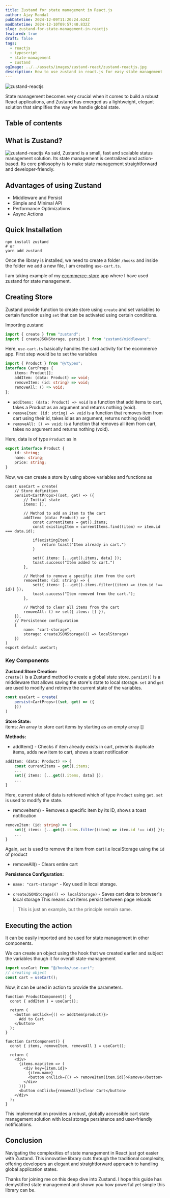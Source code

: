 ```yaml
---
title: Zustand for state management in React.js
author: Ajay Mandal
pubDatetime: 2024-12-09T11:20:24.624Z
modDatetime: 2024-12-10T09:57:40.832Z
slug: zustand-for-state-management-in-reactjs
featured: true
draft: false
tags:
  - reactjs
  - typescript
  - state-management
  - zustand
ogImage: ../../assets/images/zustand-react/zustand-reactjs.jpg
description: How to use zustand in react.js for easy state management
---
```

![zustand-reactjs](@assets/images/zustand-react/zustand-reactjs.jpg)

State management becomes very crucial when it comes to build a robust React applications, and Zustand has emerged as a lightweight, elegant 
solution that simplifies the way we handle global state.

## Table of contents

## What is Zustand?
![zustand-reactjs](@assets/images/zustand-react/zustand-def.png)
As said, Zustand is a small, fast and scalable status management solution. Its state management is centralized and action-based.
Its core philosophy is to make state management straightforward and developer-friendly.

## Advantages of using Zustand
- Middleware and Persist
- Simple and Minimal API
- Performance Optimizations
- Async Actions

## Quick Installation
```shell
npm install zustand
# or
yarn add zustand
```
Once the library is installed, we need to create a folder `/hooks` and inside the folder we add a new file, I am creating  `use-cart.ts`.

I am taking example of my [ecommerce-store](https://cms-ecommerce-store.vercel.app/) app where I have used zustand for state management.

## Creating Store
Zustand provide function to create store using `create` and set variables to certain function using `set` that can be activated using certain conditions.

Importing zustand
```js
import { create } from "zustand";
import { createJSONStorage, persist } from "zustand/middleware";
```
Here, `use-cart.ts` basically handles the card activity for the ecommerce app. First step would be to set the variables
```ts
import { Product } from "@/types";
interface CartProps {
    items: Product[];
    addItem: (data: Product) => void;
    removeItem: (id: string) => void;
    removeAll: () => void;
};
```
- `addItems: (data: Product) => void` is a function that add items to cart, takes a Product as an argument and returns nothing (void).
- `removeItem: (id: string) => void` is a function that removes item from cart using their id, takes id as an argument, returns nothing (void)
- `removeAll: () => void;` is a function that removes all item from cart, takes no argument and returns nothing (void).

Here, data is of type `Product` as in
```ts
export interface Product {
    id: string;
    name: string;
    price: string;
}
```
Now, we can create a store by using above variables and functions as
```tsx
const useCart = create(
    // Store definition
    persist<CartProps>((set, get) => ({
        // Initial state
        items: [],

        // Method to add an item to the cart
        addItem: (data: Product) => {
            const currentItems = get().items;
            const existingItem = currentItems.find((item) => item.id === data.id);

            if(existingItem) {
                return toast("Item already in cart.")
            }

            set({ items: [...get().items, data] });
            toast.success("Item added to cart.")
        },

        // Method to remove a specific item from the cart
        removeItem: (id: string) => {
            set({ items: [...get().items.filter((item) => item.id !== id)] });
            toast.success("Item removed from the cart.");
        },

        // Method to clear all items from the cart
        removeAll: () => set({ items: [] }),
    }), 
    // Persistence configuration
    {
        name: "cart-storage",
        storage: createJSONStorage(() => localStorage)
    })
)
export default useCart;
```
### Key Components

<b>Zustand Store Creation:</b></br>
`create()` is a Zustand method to create a global state store. `persist()` is a middleware that allows saving the store's state to local storage. `set` and `get` are used to modify and retrieve the current state of the variables.
```ts
const useCart = create(
    persist<CartProps>((set, get) => ({
    }))
)
```

<b>Store State:</b></br>
items: An array to store cart items by starting as an empty array []

<b>Methods:</b></br>
- addItem() - Checks if item already exists in cart, prevents duplicate items, adds new item to cart, shows a toast notification
```ts
addItem: (data: Product) => {
    const currentItems = get().items;
    ...
    set({ items: [...get().items, data] });
    ...
}
```
Here, current state of data is retrieved which of type `Product` using `get`. `set` is used to modify the state.
- removeItem() - Removes a specific item by its ID, shows a toast notification
```ts
removeItem: (id: string) => {
    set({ items: [...get().items.filter((item) => item.id !== id)] });
    ...
}
```
Again, `set` is used to remove the item from cart i.e localStorage using the `id` of product
- removeAll() - Clears entire cart

<b>Persistence Configuration:</b>

- `name: "cart-storage"` - Key used in local storage.

- `createJSONStorage(() => localStorage)` - Saves cart data to browser's local storage
This means cart items persist between page reloads
> This is just an example, but the principle remain same.

## Executing the action
It can be easily imported and be used for state management in other components.

We can create an object using the hook that we created earlier and subject the variables though it for overall state-management
```ts
import useCart from "@/hooks/use-cart";
// creating object 
const cart = useCart();
```
Now, it can be used in action to provide the parameters.
```tsx
function ProductComponent() {
  const { addItem } = useCart();
  
  return (
    <button onClick={() => addItem(product)}>
      Add to Cart
    </button>
  );
}

function CartComponent() {
  const { items, removeItem, removeAll } = useCart();
  
  return (
    <div>
      {items.map(item => (
        <div key={item.id}>
          {item.name}
          <button onClick={() => removeItem(item.id)}>Remove</button>
        </div>
      ))}
      <button onClick={removeAll}>Clear Cart</button>
    </div>
  );
}
```

This implementation provides a robust, globally accessible cart state management solution with local storage persistence and user-friendly notifications.

## Conclusion
Navigating the complexities of state management in React just got easier with Zustand. This innovative library cuts through the traditional complexity, offering developers an elegant and straightforward approach to handling global application states.

Thanks for joining me on this deep dive into Zustand. I hope this guide has demystified state management and shown you how powerful yet simple this library can be.
